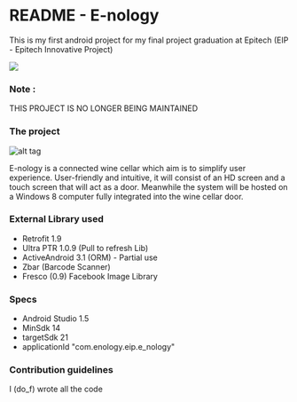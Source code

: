 # README - E-nology #

This is my first android project for my final project graduation at Epitech (EIP - Epitech Innovative Project)

[![](http://62-210-36-42.rev.poneytelecom.eu/~do_f/android/logomono-google-play-mono.pn)](https://play.google.com/store/apps/details?id=com.enology.eip.e_nology)

### Note : ###

THIS PROJECT IS NO LONGER BEING MAINTAINED

### The project ###

![alt tag](http://eip.epitech.eu/2016/enology/images/ic_launcher.png)

E-nology is a connected wine cellar which aim is to simplify user experience. User-friendly and
intuitive, it will consist of an HD screen and a touch screen that will act as a door. Meanwhile the
system will be hosted on a Windows 8 computer fully integrated into the wine cellar door.

### External Library used ###

* Retrofit 1.9
* Ultra PTR 1.0.9 (Pull to refresh Lib)
* ActiveAndroid 3.1 (ORM) - Partial use
* Zbar (Barcode Scanner)
* Fresco (0.9) Facebook Image Library

### Specs ###

* Android Studio 1.5
* MinSdk 14
* targetSdk 21
* applicationId "com.enology.eip.e_nology"

### Contribution guidelines ###

I (do_f) wrote all the code
